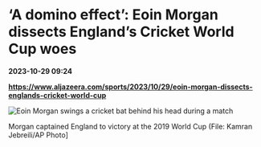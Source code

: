 # ‘A domino effect’: Eoin Morgan dissects England’s Cricket World Cup woes

**2023-10-29 09:24**

**https://www.aljazeera.com/sports/2023/10/29/eoin-morgan-dissects-englands-cricket-world-cup**

![Eoin Morgan swings a cricket bat behind his head during a match](https://www.aljazeera.com/wp-content/uploads/2023/10/AP22179472953271-1698567688.jpg?resize=770%2C513&quality=80)

Morgan captained England to victory at the 2019 World Cup (File: Kamran Jebreili/AP Photo\]